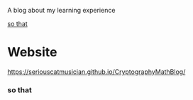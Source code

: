 A blog about my learning experience

[so that](#so-that)

# Website
https://seriouscatmusician.github.io/CryptographyMathBlog/

### so that
